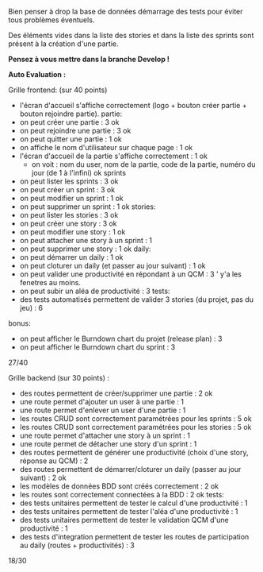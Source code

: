 Bien penser à drop la base de données démarrage des tests pour éviter tous problèmes éventuels.

Des éléments vides dans la liste des stories et dans la liste des sprints sont présent à la création d'une partie.

**Pensez à vous mettre dans la branche Develop !**

**Auto Evaluation :**

Grille frontend: (sur 40 points)

- l'écran d'accueil s'affiche correctement (logo + bouton créer partie + bouton rejoindre partie).
  partie:
- on peut créer une partie : 3 ok
- on peut rejoindre une partie : 3 ok
- on peut quitter une partie : 1 ok
- on affiche le nom d'utilisateur sur chaque page : 1 ok
- l'écran d'accueil de la partie s'affiche correctement : 1 ok
  - on voit : nom du user, nom de la partie, code de la partie, numéro du jour (de 1 à l'infini) ok
    sprints
- on peut lister les sprints : 3 ok
- on peut créer un sprint : 3 ok
- on peut modifier un sprint : 1 ok
- on peut supprimer un sprint : 1 ok
  stories:
- on peut lister les stories : 3 ok
- on peut créer une story : 3 ok
- on peut modifier une story : 1 ok
- on peut attacher une story à un sprint : 1
- on peut supprimer une story : 1 ok
  daily:
- on peut démarrer un daily : 1 ok
- on peut cloturer un daily (et passer au jour suivant) : 1 ok
- on peut valider une productivité en répondant à un QCM : 3 ' y'a les fenetres au moins.
- on peut subir un aléa de productivité : 3
  tests:
- des tests automatisés permettent de valider 3 stories (du projet, pas du jeu) : 6

bonus:

- on peut afficher le Burndown chart du projet (release plan) : 3
- on peut afficher le Burndown chart du sprint : 3

27/40

Grille backend (sur 30 points) :

- des routes permettent de créer/supprimer une partie : 2 ok
- une route permet d'ajouter un user à une partie : 1
- une route permet d'enlever un user d'une partie : 1
- les routes CRUD sont correctement paramétrées pour les sprints : 5 ok
- les routes CRUD sont correctement paramétrées pour les stories : 5 ok
- une route permet d'attacher une story à un sprint : 1
- une route permet de détacher une story d'un sprint : 1
- des routes permettent de générer une productivité (choix d'une story, réponse au QCM) : 2
- des routes permettent de démarrer/cloturer un daily (passer au jour suivant) : 2 ok
- les modèles de données BDD sont créés correctement : 2 ok
- les routes sont correctement connectées à la BDD : 2 ok
  tests:
- des tests unitaires permettent de tester le calcul d'une productivité : 1
- des tests unitaires permettent de tester l'aléa d'une productivité : 1
- des tests unitaires permettent de tester le validation QCM d'une productivité : 1
- des tests d'integration permettent de tester les routes de participation au daily (routes + productivités) : 3

18/30
